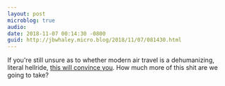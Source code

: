 ```yaml
---
layout: post
microblog: true
audio: 
date: 2018-11-07 00:14:30 -0800
guid: http://jbwhaley.micro.blog/2018/11/07/081430.html
---
```

If you're still unsure as to whether modern air travel is a dehumanizing, literal hellride, [this will convince you](https://apple.news/AeDrhpS2FT0K3nuYTOZ0PuA). How much more of this shit are we going to take?
